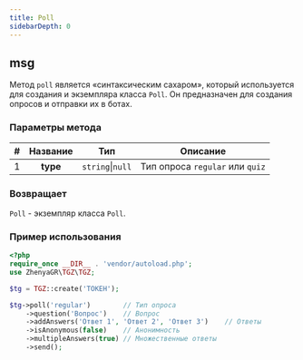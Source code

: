 ```yaml
---
title: Poll
sidebarDepth: 0
---
```


## msg
Метод `poll` является «синтаксическим сахаром», который используется для создания и экземпляра класса `Poll`. Он предназначен для создания опросов и отправки их в ботах.

### Параметры метода
| # | Название |       Тип        | Описание                        |
|:-:|:--------:|:----------------:|---------------------------------|
| 1 | **type** | `string`\|`null` | Тип опроса `regular` или `quiz` |

### Возвращает
`Poll` - экземпляр класса `Poll`.

### Пример использования
```php
<?php
require_once __DIR__ . 'vendor/autoload.php';
use ZhenyaGR\TGZ\TGZ;

$tg = TGZ::create('ТОКЕН');

$tg->poll('regular')        // Тип опроса
    ->question('Вопрос')    // Вопрос
    ->addAnswers('Ответ 1', 'Ответ 2', 'Ответ 3')    // Ответы
    ->isAnonymous(false)    // Анонимность
    ->multipleAnswers(true) // Множественные ответы
    ->send();
```